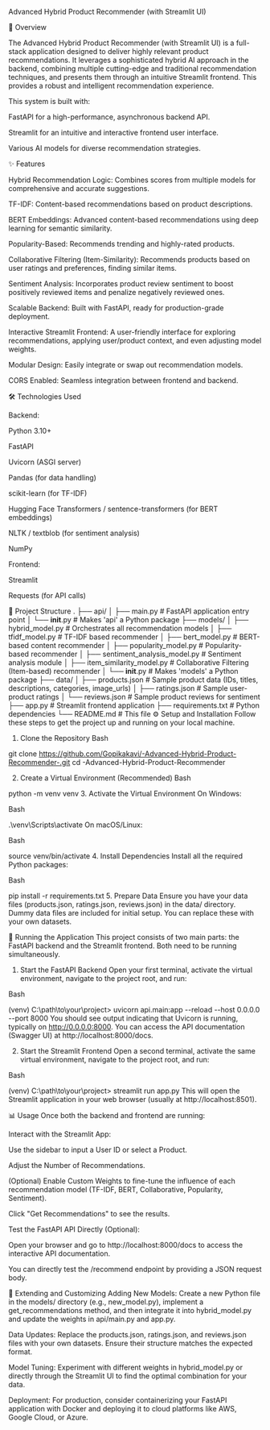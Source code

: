 
Advanced Hybrid Product Recommender (with Streamlit UI)

🚀 Overview

The Advanced Hybrid Product Recommender (with Streamlit UI) is a full-stack application designed to deliver highly relevant product recommendations. It leverages a sophisticated hybrid AI approach in the backend, combining multiple cutting-edge and traditional recommendation techniques, and presents them through an intuitive Streamlit frontend. This provides a robust and intelligent recommendation experience.

This system is built with:

FastAPI for a high-performance, asynchronous backend API.

Streamlit for an intuitive and interactive frontend user interface.

Various AI models for diverse recommendation strategies.

✨ Features

Hybrid Recommendation Logic: Combines scores from multiple models for comprehensive and accurate suggestions.

TF-IDF: Content-based recommendations based on product descriptions.

BERT Embeddings: Advanced content-based recommendations using deep learning for semantic similarity.

Popularity-Based: Recommends trending and highly-rated products.

Collaborative Filtering (Item-Similarity): Recommends products based on user ratings and preferences, finding similar items.

Sentiment Analysis: Incorporates product review sentiment to boost positively reviewed items and penalize negatively reviewed ones.

Scalable Backend: Built with FastAPI, ready for production-grade deployment.

Interactive Streamlit Frontend: A user-friendly interface for exploring recommendations, applying user/product context, and even adjusting model weights.

Modular Design: Easily integrate or swap out recommendation models.

CORS Enabled: Seamless integration between frontend and backend.

🛠️ Technologies Used

Backend:

Python 3.10+

FastAPI

Uvicorn (ASGI server)

Pandas (for data handling)

scikit-learn (for TF-IDF)

Hugging Face Transformers / sentence-transformers (for BERT embeddings)

NLTK / textblob (for sentiment analysis)

NumPy

Frontend:

Streamlit

Requests (for API calls)

📂 Project Structure
.
├── api/
│   ├── main.py                 # FastAPI application entry point
│   └── __init__.py             # Makes 'api' a Python package
├── models/
│   ├── hybrid_model.py         # Orchestrates all recommendation models
│   ├── tfidf_model.py          # TF-IDF based recommender
│   ├── bert_model.py           # BERT-based content recommender
│   ├── popularity_model.py     # Popularity-based recommender
│   ├── sentiment_analysis_model.py # Sentiment analysis module
│   ├── item_similarity_model.py # Collaborative Filtering (Item-based) recommender
│   └── __init__.py             # Makes 'models' a Python package
├── data/
│   ├── products.json           # Sample product data (IDs, titles, descriptions, categories, image_urls)
│   ├── ratings.json            # Sample user-product ratings
│   └── reviews.json            # Sample product reviews for sentiment
├── app.py                      # Streamlit frontend application
├── requirements.txt            # Python dependencies
└── README.md                   # This file
⚙️ Setup and Installation
Follow these steps to get the project up and running on your local machine.

1. Clone the Repository
Bash

git clone https://github.com/Gopikakavi/-Advanced-Hybrid-Product-Recommender-.git
cd -Advanced-Hybrid-Product-Recommender


2. Create a Virtual Environment (Recommended)
Bash

python -m venv venv
3. Activate the Virtual Environment
On Windows:

Bash

.\venv\Scripts\activate
On macOS/Linux:

Bash

source venv/bin/activate
4. Install Dependencies
Install all the required Python packages:

Bash

pip install -r requirements.txt
5. Prepare Data
Ensure you have your data files (products.json, ratings.json, reviews.json) in the data/ directory. Dummy data files are included for initial setup. You can replace these with your own datasets.

🚀 Running the Application
This project consists of two main parts: the FastAPI backend and the Streamlit frontend. Both need to be running simultaneously.

1. Start the FastAPI Backend
Open your first terminal, activate the virtual environment, navigate to the project root, and run:

Bash

(venv) C:\path\to\your\project> uvicorn api.main:app --reload --host 0.0.0.0 --port 8000
You should see output indicating that Uvicorn is running, typically on http://0.0.0.0:8000. You can access the API documentation (Swagger UI) at http://localhost:8000/docs.

2. Start the Streamlit Frontend
Open a second terminal, activate the same virtual environment, navigate to the project root, and run:

Bash

(venv) C:\path\to\your\project> streamlit run app.py
This will open the Streamlit application in your web browser (usually at http://localhost:8501).

📊 Usage
Once both the backend and frontend are running:

Interact with the Streamlit App:

Use the sidebar to input a User ID or select a Product.

Adjust the Number of Recommendations.

(Optional) Enable Custom Weights to fine-tune the influence of each recommendation model (TF-IDF, BERT, Collaborative, Popularity, Sentiment).

Click "Get Recommendations" to see the results.

Test the FastAPI API Directly (Optional):

Open your browser and go to http://localhost:8000/docs to access the interactive API documentation.

You can directly test the /recommend endpoint by providing a JSON request body.

📝 Extending and Customizing
Adding New Models: Create a new Python file in the models/ directory (e.g., new_model.py), implement a get_recommendations method, and then integrate it into hybrid_model.py and update the weights in api/main.py and app.py.

Data Updates: Replace the products.json, ratings.json, and reviews.json files with your own datasets. Ensure their structure matches the expected format.

Model Tuning: Experiment with different weights in hybrid_model.py or directly through the Streamlit UI to find the optimal combination for your data.

Deployment: For production, consider containerizing your FastAPI application with Docker and deploying it to cloud platforms like AWS, Google Cloud, or Azure.

